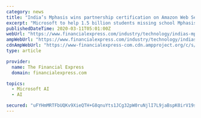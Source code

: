```yaml
---
category: news
title: "India’s Mphasis wins partnership certification on Amazon Web Services"
excerpt: "Microsoft to help 1.5 billion students missing school Mphasis, which is also a member of the Blackstone Group of companies, provides an end-to-end cloud and cognitive portfolio of services that ..."
publishedDateTime: 2020-03-11T05:01:00Z
webUrl: "https://www.financialexpress.com/industry/technology/indias-mphasis-wins-partnership-certification-on-amazon-web-services/1894331/"
ampWebUrl: "https://www.financialexpress.com/industry/technology/indias-mphasis-wins-partnership-certification-on-amazon-web-services/1894331/lite/"
cdnAmpWebUrl: "https://www-financialexpress-com.cdn.ampproject.org/c/s/www.financialexpress.com/industry/technology/indias-mphasis-wins-partnership-certification-on-amazon-web-services/1894331/lite/"
type: article

provider:
  name: The Financial Express
  domain: financialexpress.com

topics:
  - Microsoft AI
  - AI

secured: "uFYHmMRTFbUQKv9XieQTH+G8qnuYts1JCg32pW0ruNjlI7L9jaBspK0irV19syoseO21Eb7qzNesT1njbIaOPJLyXOBUzyXokIHnVra5zjhZahs2FdfJXrd4lieScZT6Eu/Ux9zlm8+WCQIJvlGVkuCYSUTvsV3mxEyPbWg8bAnq5IH4d4VeCW/PMdmlsHDUWoZh8rZVFUUvAeDIyFpPJdI6yd3E2ky63r47xD70dVRIhJPvs+i2XP5Nii4AtQij8iVjrkRDd8bdpngN1mvIFRCdaWVIph8Ywc9JztwlWmrCY1MUGesuj1Q9dvQzyN3G;oZ1B6E4OsTHXjCytQas78Q=="
---
```


